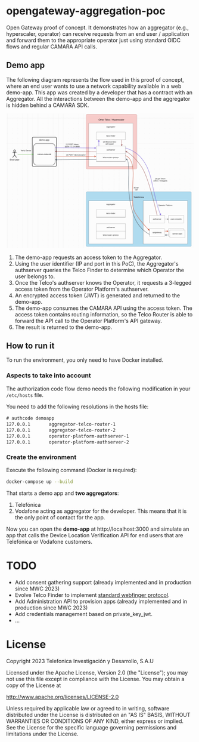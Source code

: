 # opengateway-aggregation-poc

Open Gateway proof of concept. It demonstrates how an aggregator (e.g., hyperscaler, operator) can receive requests from an end user / application and forward them to the appropriate operator just using standard OIDC flows and regular CAMARA API calls.

## Demo app

The following diagram represents the flow used in this proof of concept, where an end user wants to use a network capability available in a web demo-app. This app was created by a developer that has a contract with an Aggregator. All the interactions between the demo-app and the aggregator is hidden behind a CAMARA SDK.

![aggregation architecture](./docs/architecture-poc.gif)

1. The demo-app requests an access token to the Aggregator.
2. Using the user identifier (IP and port in this PoC), the Aggregator's authserver queries the Telco Finder to determine which Operator the user belongs to.
3. Once the Telco's authserver knows the Operator, it requests a 3-legged access token from the Operator Platform's authserver.
4. An encrypted access token (JWT) is generated and returned to the demo-app.
5. The demo-app consumes the CAMARA API using the access token. The access token contains routing information, so the Telco Router is able to forward the API call to the Operator Platform's API gateway.
6. The result is returned to the demo-app.

## How to run it

To run the environment, you only need to have Docker installed.

### Aspects to take into account

The authorization code flow demo needs the following modification in your ```/etc/hosts``` file.

You need to add the following resolutions in the hosts file:

```
# authcode demoapp
127.0.0.1       aggregator-telco-router-1
127.0.0.1       aggregator-telco-router-2
127.0.0.1       operator-platform-authserver-1
127.0.0.1       operator-platform-authserver-2
```

### Create the environment

Execute the following command (Docker is required):

```sh
docker-compose up --build
```

That starts a demo app and **two aggregators**:
1. Telefónica
2. Vodafone acting as aggregator for the developer. This means that it is the only point of contact for the app.

Now you can open the **demo-app** at http://localhost:3000 and simulate an app that calls the Device Location Verification API for end users that are Telefónica or Vodafone customers.

# TODO

- Add consent gathering support (already implemented and in production since MWC 2023)
- Evolve Telco Finder to implement [standard webfinger protocol](https://www.rfc-editor.org/rfc/rfc7033#section-3.1).
- Add Administration API to provision apps (already implemented and in production since MWC 2023)
- Add credentials management based on private_key_jwt.
- ...

# License

Copyright 2023 Telefonica Investigación y Desarrollo, S.A.U

Licensed under the Apache License, Version 2.0 (the "License"); you may not use this file except in compliance with the License. You may obtain a copy of the License at

http://www.apache.org/licenses/LICENSE-2.0

Unless required by applicable law or agreed to in writing, software distributed under the License is distributed on an "AS IS" BASIS, WITHOUT WARRANTIES OR CONDITIONS OF ANY KIND, either express or implied. See the License for the specific language governing permissions and limitations under the License.

